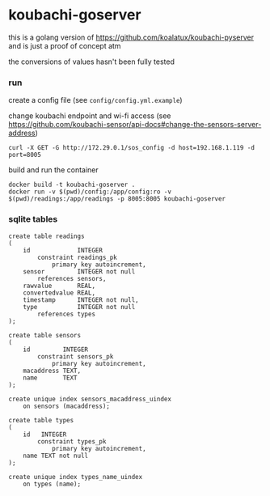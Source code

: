 # koubachi-goserver
this is a golang version of https://github.com/koalatux/koubachi-pyserver and is just a proof of concept atm

the conversions of values hasn't been fully tested

### run
create a config file (see `config/config.yml.example`)

change koubachi endpoint and wi-fi access (see https://github.com/koubachi-sensor/api-docs#change-the-sensors-server-address)
```
curl -X GET -G http://172.29.0.1/sos_config -d host=192.168.1.119 -d port=8005
```

build and run the container
```
docker build -t koubachi-goserver .
docker run -v $(pwd)/config:/app/config:ro -v $(pwd)/readings:/app/readings -p 8005:8005 koubachi-goserver
```

### sqlite tables
```
create table readings
(
    id             INTEGER
        constraint readings_pk
            primary key autoincrement,
    sensor         INTEGER not null
        references sensors,
    rawvalue       REAL,
    convertedvalue REAL,
    timestamp      INTEGER not null,
    type           INTEGER not null
        references types
);

create table sensors
(
    id         INTEGER
        constraint sensors_pk
            primary key autoincrement,
    macaddress TEXT,
    name       TEXT
);

create unique index sensors_macaddress_uindex
    on sensors (macaddress);

create table types
(
    id   INTEGER
        constraint types_pk
            primary key autoincrement,
    name TEXT not null
);

create unique index types_name_uindex
    on types (name);
```